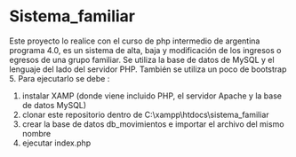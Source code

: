 # Sistema_familiar

Este proyecto lo realice con el curso de php intermedio de argentina programa 4.0, es un sistema de alta, baja y modificación de los ingresos o egresos de una grupo familiar. Se utiliza la base de datos de MySQL y el lenguaje del lado del servidor PHP. También se utiliza un poco de bootstrap 5.
Para ejecutarlo se debe :
1) instalar XAMP (donde viene incluido PHP, el servidor Apache y la base de datos MySQL)
2) clonar este repositorio dentro de  C:\xampp\htdocs\sistema_familiar
3) crear la base de datos db_movimientos e importar el archivo del mismo nombre
4) ejecutar index.php
